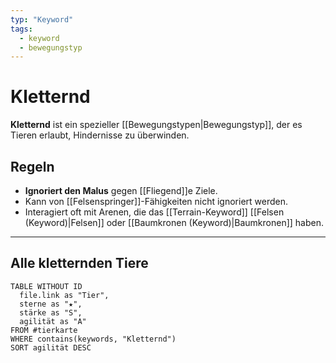 ```yaml
---
typ: "Keyword"
tags:
  - keyword
  - bewegungstyp
---
```


# Kletternd

**Kletternd** ist ein spezieller [[Bewegungstypen|Bewegungstyp]], der es Tieren erlaubt, Hindernisse zu überwinden.

## Regeln
- **Ignoriert den Malus** gegen [[Fliegend]]e Ziele.
- Kann von [[Felsenspringer]]-Fähigkeiten nicht ignoriert werden.
- Interagiert oft mit Arenen, die das [[Terrain-Keyword]] [[Felsen (Keyword)|Felsen]] oder [[Baumkronen (Keyword)|Baumkronen]] haben.

---
## Alle kletternden Tiere

```dataview
TABLE WITHOUT ID
  file.link as "Tier",
  sterne as "★",
  stärke as "S",
  agilität as "A"
FROM #tierkarte
WHERE contains(keywords, "Kletternd")
SORT agilität DESC